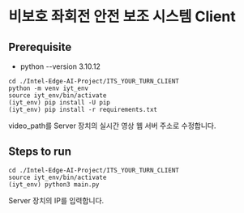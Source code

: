 # 비보호 좌회전 안전 보조 시스템 Client

## Prerequisite
- python --version 3.10.12
```shell
cd ./Intel-Edge-AI-Project/ITS_YOUR_TURN_CLIENT
python -m venv iyt_env
source iyt_env/bin/activate
(iyt_env) pip install -U pip
(iyt_env) pip install -r requirements.txt
```
video_path를 Server 장치의 실시간 영상 웹 서버 주소로 수정합니다.

## Steps to run
```shell
cd ./Intel-Edge-AI-Project/ITS_YOUR_TURN_CLIENT
source iyt_env/bin/activate
(iyt_env) python3 main.py
```
Server 장치의 IP를 입력합니다.
